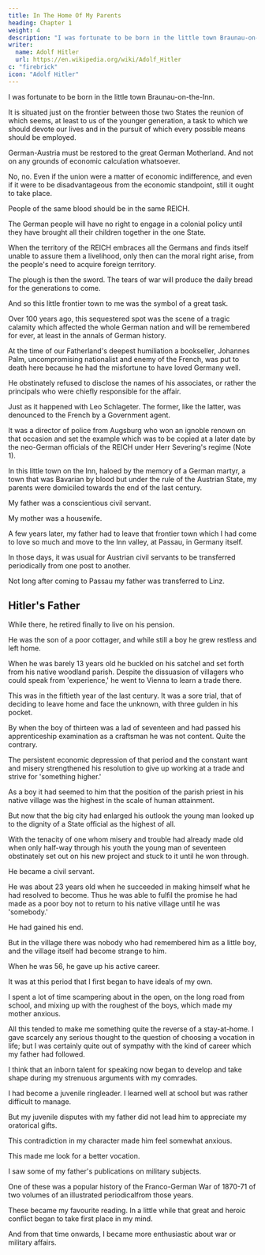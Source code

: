 ```yaml
---
title: In The Home Of My Parents
heading: Chapter 1
weight: 4
description: "I was fortunate to be born in the little town Braunau-on-the-Inn"
writer:
  name: Adolf Hitler
  url: https://en.wikipedia.org/wiki/Adolf_Hitler
c: "firebrick"
icon: "Adolf Hitler"
---
```




I was fortunate to be born in the little town Braunau-on-the-Inn.

It is situated just on the frontier between those two States the reunion of which seems, at least to us of the younger generation, a task to which we should devote our lives and in the pursuit of which every possible means should be employed.

German-Austria must be restored to the great German Motherland. And not on any grounds of economic calculation whatsoever. 

No, no. Even if the union were a matter of economic indifference, and even if it were to be disadvantageous from the economic standpoint, still it ought to take place. 

People of the same blood should be in the same REICH. 

The German people will have no right to engage in a colonial policy until they have brought all their children together in the one State. 

When the territory of the REICH embraces all the Germans and finds itself unable to assure them a livelihood, only then can the moral right arise, from the people's need to acquire foreign territory. 

The plough is then the sword. The tears of war will produce the daily bread for the generations to come.

And so this little frontier town to me was the symbol of a great task.

Over 100 years ago, this sequestered spot was the scene of a tragic calamity which affected the whole German nation and will be remembered for ever, at least in the annals of German history. 

At the time of our Fatherland's deepest humiliation a bookseller, Johannes Palm, uncompromising nationalist and enemy of the French, was put to death here because he had the misfortune to have loved Germany well. 

He obstinately refused to disclose the names of his associates, or rather the principals who were chiefly responsible for the affair. 

Just as it happened with Leo Schlageter. The former, like the latter, was denounced to the French by a Government agent.

It was a director of police from Augsburg who won an ignoble renown on that occasion and set the example which was to be copied at a later date by the neo-German officials of the REICH under Herr Severing's regime (Note 1).

In this little town on the Inn, haloed by the memory of a German martyr, a town that was Bavarian by blood but under the rule of the Austrian State, my parents were domiciled towards the end of the last century.

My father was a conscientious civil servant.

My mother was a housewife. 

A few years later, my father had to leave that frontier town which I had come to love so much and move to the Inn valley, at Passau, in Germany itself.

In those days, it was usual for Austrian civil servants to be transferred periodically from one post to another. 

Not long after coming to Passau my father was transferred to Linz.


## Hitler's Father

While there, he retired finally to live on his pension.

He was the son of a poor cottager, and while still a boy he grew restless and left home.

When he was barely 13 years old he buckled on his satchel and set forth from his native woodland parish. Despite the dissuasion of villagers who could speak from 'experience,' he went to Vienna to learn a trade there. 

This was in the fiftieth year of the last century. It was a sore trial, that of deciding to leave home and face the unknown, with three gulden in his pocket. 

By when the boy of thirteen was a lad of seventeen and had passed his apprenticeship examination as a craftsman he was not content. Quite the contrary. 

The persistent economic depression of that period and the constant want and misery strengthened his resolution to give up working at a trade and strive for 'something higher.' 

As a boy it had seemed to him that the position of the parish priest in his native village was the highest in the scale of human attainment. 

But now that the big city had enlarged his outlook the young man looked up to the dignity of a State official as the highest of all. 

With the tenacity of one whom misery and trouble had already made old when only half-way through his youth the young man of seventeen obstinately set out on his new project and stuck to it until he won through. 

He became a civil servant. 

He was about 23 years old when he succeeded in making himself what he had resolved to become. Thus he was able to fulfil the promise he had made as a poor boy not to return to his native village until he was 'somebody.'

He had gained his end. 

But in the village there was nobody who had remembered him as a little boy, and the village itself had become strange to him. 

When he was 56, he gave up his active career. 

<!-- But he could not bear to be idle for a single day. On the outskirts of the small market town of Lambach in Upper Austria he bought a farm and tilled it himself. Thus, at the end of a long and hard-working career, he came back to the life which his father had led. -->


It was at this period that I first began to have ideals of my own. 

I spent a lot of time scampering about in the open, on the long road from school, and mixing up with the roughest of the boys, which made my mother anxious.

All this tended to make me something quite the reverse of a stay-at-home. I gave scarcely  any serious thought to the question of choosing a vocation in life; but I was certainly quite out of sympathy with the kind of career which my father had followed. 

I think that an inborn talent for speaking now began to develop and take shape during my strenuous arguments with my comrades. 

I had become a juvenile ringleader. I learned well at school but was rather difficult to manage. 

<!-- In my freetime, I practised singing in the choir of the monastery church at Lambach, and thus it happened that I was placed in a very favourable position to be emotionally impressed again and again by the magnificent splendour of
ecclesiastical ceremonial.  -->

<!-- What could be more natural for me than to look upon the Abbot as representing the highest human ideal worth striving for, just as the position of the humble village priest had appeared to my father in his own boyhood days? At least,
that was my idea for a while.  -->

But my juvenile disputes with my father did not lead him to appreciate my oratorical gifts.

<!--  in such a way as to see in them a favourable promise for such a career, and so he naturally could not understand the boyish ideas I
had in my head at that time.  -->

This contradiction in my character made him feel somewhat anxious.

<!-- That transitory yearning after such a vocation soon gave way to hopes that were better suited to my temperament.  -->

This made me look for a better vocation. 

I saw some of my father's publications on military subjects. 

One of these was a popular history of the Franco-German War of 1870-71 of two volumes of an illustrated periodicalfrom those years. 

These became my favourite reading. In a little while that great and heroic conflict began to take first place in my mind. 

And from that time onwards, I became more enthusiastic about war or military affairs. 

